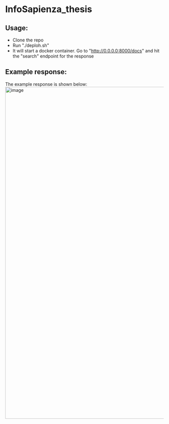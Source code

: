 # InfoSapienza_thesis

## Usage:
- Clone the repo
- Run "./deploh.sh"
- It will start a docker container. Go to "http://0.0.0.0:8000/docs" and hit the "search" endpoint for the response

## Example response:
The example response is shown below:
<img width="1052" alt="image" src="https://github.com/user-attachments/assets/41f7a0ec-adb3-4154-8e75-1673cc710087">
